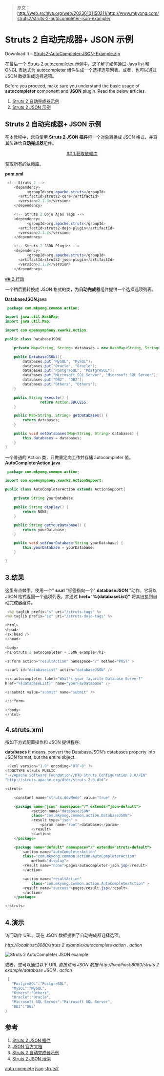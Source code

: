 > 原文：<http://web.archive.org/web/20230101150211/http://www.mkyong.com/struts2/struts-2-autocompleter-json-example/>

# Struts 2 自动完成器+ JSON 示例

Download It – [Struts2-AutoCompleter-JSON-Example.zip](http://web.archive.org/web/20190310101818/http://www.mkyong.com/wp-content/uploads/2010/07/Struts2-AutoCompleter-JSON-Example.zip)

在最后一个 [Struts 2 autocompleter](http://web.archive.org/web/20190310101818/http://www.mkyong.com/struts2/struts-2-autocompleter-example/) 示例中，您了解了如何通过 Java list 和 ONGL 表达式为 autocompleter 组件生成一个选择选项列表。或者，也可以通过 JSON 数据生成选择选项。

Before you proceed, make sure you understand the basic usage of **autocompleter** component and **JSON** plugin. Read the below articles.

1.  [Struts 2 自动完成器示例](http://web.archive.org/web/20190310101818/http://www.mkyong.com/struts2/struts-2-autocompleter-example/)
2.  [Struts 2 JSON 示例](http://web.archive.org/web/20190310101818/http://www.mkyong.com/struts2/struts-2-and-json-example/)

## Struts 2 自动完成器+ JSON 示例

在本教程中，您将使用 **Struts 2 JSON 插件**将一个对象转换成 JSON 格式，并将其传递给**自动完成器**组件。

 <ins class="adsbygoogle" style="display:block; text-align:center;" data-ad-format="fluid" data-ad-layout="in-article" data-ad-client="ca-pub-2836379775501347" data-ad-slot="6894224149">## 1.获取依赖库

获取所有的依赖库。

**pom.xml**

```java
 <!-- Struts 2 -->
    <dependency>
          <groupId>org.apache.struts</groupId>
	  <artifactId>struts2-core</artifactId>
	  <version>2.1.8</version>
    </dependency>

    <!-- Struts 2 Dojo Ajax Tags -->
    <dependency>
          <groupId>org.apache.struts</groupId>
	  <artifactId>struts2-dojo-plugin</artifactId>
	  <version>2.1.8</version>
    </dependency>

    <!-- Struts 2 JSON Plugins -->
    <dependency>
          <groupId>org.apache.struts</groupId>
	  <artifactId>struts2-json-plugin</artifactId>
	  <version>2.1.8</version>
    </dependency> 
```

 <ins class="adsbygoogle" style="display:block" data-ad-client="ca-pub-2836379775501347" data-ad-slot="8821506761" data-ad-format="auto" data-ad-region="mkyongregion">## 2.行动

一个稍后要转换成 JSON 格式的类，为**自动完成器**组件提供一个选择选项列表。

**DatabaseJSON.java**

```java
 package com.mkyong.common.action;

import java.util.HashMap;
import java.util.Map;

import com.opensymphony.xwork2.Action;

public class DatabaseJSON{

	private Map<String, String> databases = new HashMap<String, String>();

	public DatabaseJSON(){
		databases.put("MySQL", "MySQL");
		databases.put("Oracle", "Oracle");
		databases.put("PostgreSQL", "PostgreSQL");
		databases.put("Microsoft SQL Server", "Microsoft SQL Server");
		databases.put("DB2", "DB2");
		databases.put("Others", "Others");
	}

	public String execute() {
                return Action.SUCCESS;
	}

	public Map<String, String> getDatabases() {
		return databases;
	}

	public void setDatabases(Map<String, String> databases) {
		this.databases = databases;
	}
} 
```

一个普通的 Action 类，只做重定向工作并存储 autocompleter 值。
**AutoCompleterAction.java**

```java
 package com.mkyong.common.action;

import com.opensymphony.xwork2.ActionSupport;

public class AutoCompleterAction extends ActionSupport{

	private String yourDatabase;

	public String display() {
		return NONE;
	}

	public String getYourDatabase() {
		return yourDatabase;
	}

	public void setYourDatabase(String yourDatabase) {
		this.yourDatabase = yourDatabase;
	}

} 
```

## 3.结果

这里有点棘手，使用一个" **s:url** "标签指向一个" **databaseJSON** "动作，它将以 JSON 格式返回一个选项列表。并通过 **href="%{databaseList}"** 将其链接到自动完成器组件。

```java
 <%@ taglib prefix="s" uri="/struts-tags" %>
<%@ taglib prefix="sx" uri="/struts-dojo-tags" %>

<html>
<head>
<sx:head />
</head>

<body>
<h1>Struts 2 autocompleter + JSON example</h1>

<s:form action="resultAction" namespace="/" method="POST" >

<s:url id="databaseList" action="databaseJSON" />

<sx:autocompleter label="What's your favorite Database Server?" 
href="%{databaseList}" name="yourFavDatabase" />

<s:submit value="submit" name="submit" />

</s:form>

</body>
</html> 
```

## 4.struts.xml

按如下方式配置操作和 JSON 提供程序:

**<param name=”root”>databases</param>**
It means, convert the DatabaseJSON’s databases property into JSON format, but the entire object.

```java
 <?xml version="1.0" encoding="UTF-8" ?>
<!DOCTYPE struts PUBLIC
"-//Apache Software Foundation//DTD Struts Configuration 2.0//EN"
"http://struts.apache.org/dtds/struts-2.0.dtd">

<struts>

 	<constant name="struts.devMode" value="true" />

	<package name="json" namespace="/" extends="json-default">
     	    <action name="databaseJSON" 
     		class="com.mkyong.common.action.DatabaseJSON">
       	 	<result type="json" >
       	 		<param name="root">databases</param>
       	 	</result>
     	    </action>
  	</package>

	<package name="default" namespace="/" extends="struts-default">
	    <action name="autoCompleterAction" 
		class="com.mkyong.common.action.AutoCompleterAction" 
	        method="display">
		<result name="none">pages/autocompleter-json.jsp</result>
	    </action>

	    <action name="resultAction" 
	        class="com.mkyong.common.action.AutoCompleterAction" >
		<result name="success">pages/result.jsp</result>
	    </action>
	</package>

</struts> 
```

## 4.演示

访问动作 URL，现在 JSON 数据提供了自动完成器选择选项。

*http://localhost:8080/struts 2 example/autocomplete action . action*

![Struts 2 AutoCompleter JSON example](img/0febfe9a4f92ce01ecd83afc65dffd6c.png "Struts2-AutoCompleter-JSON-Example")

或者，您可以通过以下 URL
*直接访问 JSON 数据:http://localhost:8080/struts 2 example/database JSON . action*

```java
 {
   "PostgreSQL":"PostgreSQL",
   "MySQL":"MySQL",
   "Others":"Others",
   "Oracle":"Oracle",
   "Microsoft SQL Server":"Microsoft SQL Server",
   "DB2":"DB2"
} 
```

## 参考

1.  [Struts 2 JSON 插件](http://web.archive.org/web/20190310101818/http://struts.apache.org/2.1.8.1/docs/json-plugin.html)
2.  [JSON 官方文档](http://web.archive.org/web/20190310101818/http://www.json.org/)
3.  [Struts 2 自动完成器示例](http://web.archive.org/web/20190310101818/http://www.mkyong.com/struts2/struts-2-autocompleter-example/)
4.  [Struts 2 JSON 示例](http://web.archive.org/web/20190310101818/http://www.mkyong.com/struts2/struts-2-and-json-example/)

[auto complete](http://web.archive.org/web/20190310101818/http://www.mkyong.com/tag/auto-complete/) [json](http://web.archive.org/web/20190310101818/http://www.mkyong.com/tag/json/) [struts2](http://web.archive.org/web/20190310101818/http://www.mkyong.com/tag/struts2/)








